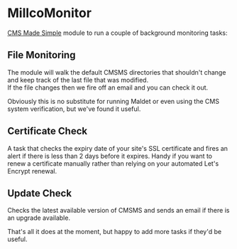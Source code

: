 # MillcoMonitor

[CMS Made Simple](https://www.cmsmadesimple.org/) module to run a couple of background monitoring tasks:  

## File Monitoring
The module will walk the default CMSMS directories that shouldn't change and keep track of the last file that was modified.  
If the file changes then we fire off an email and you can check it out.

Obviously this is no substitute for running Maldet or even using the CMS system verification, but we've found it useful.

## Certificate Check
A task that checks the expiry date of your site's SSL certificate and fires an alert if there is less than 2 days before it expires. Handy if you want to renew a certificate manually rather than relying on your automated Let's Encrypt renewal.

## Update Check
Checks the latest available version of CMSMS and sends an email if there is an upgrade available. 


That's all it does at the moment, but happy to add more tasks if they'd be useful.